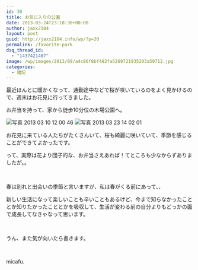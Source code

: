 ```yaml
---
id: 30
title: お気に入りの公園
date: 2013-03-24T23:18:30+00:00
author: jaxx2104
layout: post
guid: http://jaxx2104.info/wp/?p=30
permalink: /favorite-park
dsq_thread_id:
  - "1437421407"
image: /wp/images/2013/09/a4c86f8bf482fa5269721935203a59712.jpg
categories:
  - 雑記
---
```

最近ほんとに暖かくなって、通勤途中などで桜が咲いているのをよく見かけるので、週末はお花見に行ってきました。

お弁当を持って、家から徒歩10分位の木場公園へ。

<img title="写真 2013-03-10 12 00 46.jpg" src="/images/2013/03/a4c86f8bf482fa5269721935203a59712.jpg" alt="写真 2013 03 10 12 00 46" border="0" />

<!--more-->

<img title="写真 2013-03-23 14 02 01.jpg" src="/images/2013/03/a90cf4b09beccd86b8cef5fe65ffc7e22.jpg" alt="写真 2013 03 23 14 02 01" border="0" />

お花見に来ている人たちがたくさんいて、桜も綺麗に咲いていて、季節を感じることができてよかったです。

って、実際は花より団子的な、お弁当さえあれば！てところも少なからずありましたが。。

 

春は別れと出会いの季節と言いますが、私は春がくる前にあって、、

新しい生活になって楽しいことも辛いこともあるけど、今まで知らなかったこととか知りたかったこととかを吸収して、生活が変わる前の自分よりもどっかの面で成長してなきゃなって思います。

 

うん、また気が向いたら書きます。

 

micafu.

 
